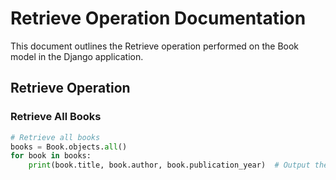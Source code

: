 # Retrieve Operation Documentation

This document outlines the Retrieve operation performed on the Book model in the Django application.

## Retrieve Operation

### Retrieve All Books
```python
# Retrieve all books
books = Book.objects.all()
for book in books:
    print(book.title, book.author, book.publication_year)  # Output the list of books

